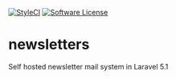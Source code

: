 [![StyleCI](https://styleci.io/repos/38979597/shield)](https://styleci.io/repos/38979597)
[![Software License](https://img.shields.io/github/license/mashape/apistatus.svg)](LICENSE.md)

# newsletters
Self hosted newsletter mail system in Laravel 5.1
